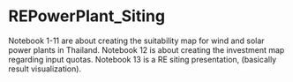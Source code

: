 # REPowerPlant_Siting
 
 Notebook 1-11 are about creating the suitability map for wind and solar power plants in Thailand.
 Notebook 12 is about creating the investment map regarding input quotas.
 Notebook 13 is a RE siting presentation, (basically result visualization).
